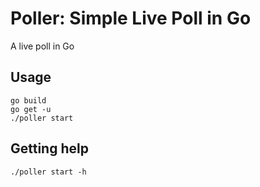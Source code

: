 # Poller: Simple Live Poll in Go

A live poll in Go

## Usage

```
go build
go get -u
./poller start
```

## Getting help

```
./poller start -h
```